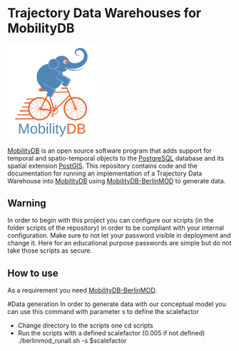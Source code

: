 Trajectory Data Warehouses for MobilityDB
==================================

<img src="doc/images/mobilitydb-logo.svg" width="200" alt="MobilityDB Logo" />

[MobilityDB](https://github.com/ULB-CoDE-WIT/MobilityDB) is an open source software program that adds support for temporal and spatio-temporal objects to the [PostgreSQL](https://www.postgresql.org/) database and its spatial extension [PostGIS](http://postgis.net/).
This repository contains code and the documentation for running an implementation of a Trajectory Data Warehouse into [MobilityDB](https://github.com/ULB-CoDE-WIT/MobilityDB) using [MobilityDB-BerlinMOD](https://github.com/MobilityDB/MobilityDB-BerlinMOD) to generate data.

Warning
-------------
In order to begin with this project you can configure our scripts (in the folder scripts of the repository) in order to be compliant 
with your internal configuration. Make sure to not let your password visible in deployment and change it. Here for an educational 
purpose passwords are simple but do not take those scripts as secure. 


How to use
-------------

As a requirement you need [MobilityDB-BerlinMOD](https://github.com/MobilityDB/MobilityDB-BerlinMOD).

#Data generation
In order to generate data with our conceptual model you can use this command with parameter s to define the scalefactor

* Change directory to the scripts one 
   cd scripts
* Run the scripts with a defined scalefactor (0.005 if not defined)
   ./berlinmod_runall.sh -s $scalefactor